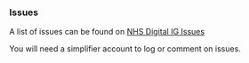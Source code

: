### Issues

A list of issues can be found on [NHS Digital IG Issues](https://simplifier.net/NHSDigital/~issues)

You will need a simplifier account to log or comment on issues.